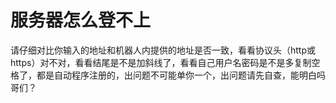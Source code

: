 # 服务器怎么登不上

请仔细对比你输入的地址和机器人内提供的地址是否一致，看看协议头（http或https）对不对，看看结尾是不是加斜线了，看看自己用户名密码是不是多复制空格了，都是自动程序注册的，出问题不可能单你一个，出问题请先自查，能明白吗哥们？
